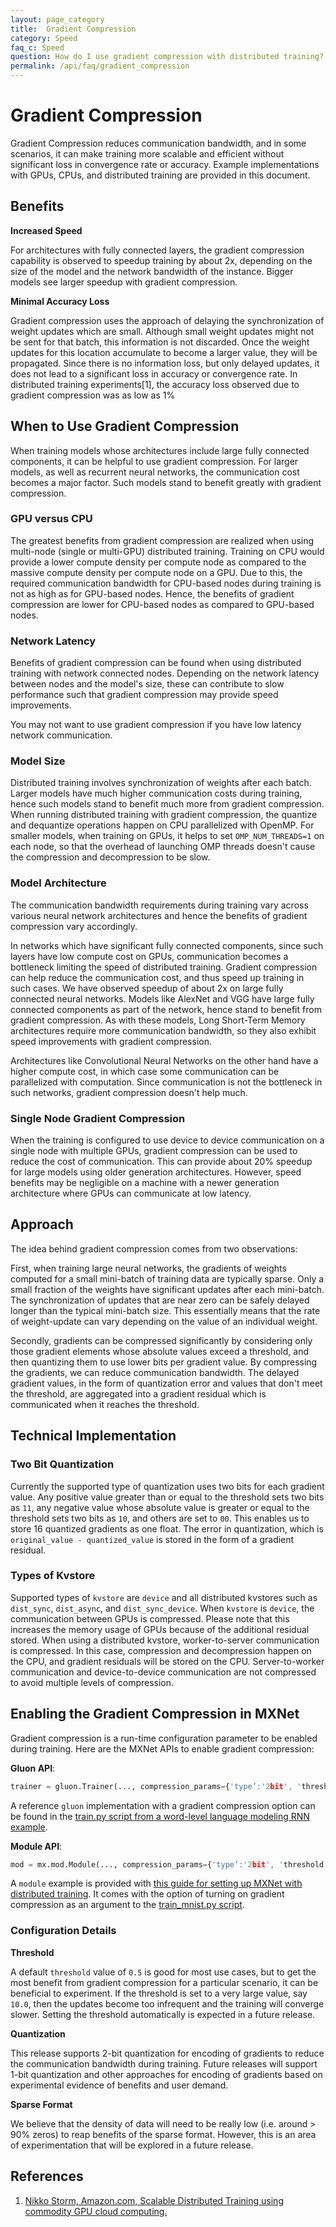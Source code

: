 ```yaml
---
layout: page_category
title:  Gradient Compression
category: Speed
faq_c: Speed
question: How do I use gradient compression with distributed training?
permalink: /api/faq/gradient_compression
---
```

<!--- Licensed to the Apache Software Foundation (ASF) under one -->
<!--- or more contributor license agreements.  See the NOTICE file -->
<!--- distributed with this work for additional information -->
<!--- regarding copyright ownership.  The ASF licenses this file -->
<!--- to you under the Apache License, Version 2.0 (the -->
<!--- "License"); you may not use this file except in compliance -->
<!--- with the License.  You may obtain a copy of the License at -->

<!---   http://www.apache.org/licenses/LICENSE-2.0 -->

<!--- Unless required by applicable law or agreed to in writing, -->
<!--- software distributed under the License is distributed on an -->
<!--- "AS IS" BASIS, WITHOUT WARRANTIES OR CONDITIONS OF ANY -->
<!--- KIND, either express or implied.  See the License for the -->
<!--- specific language governing permissions and limitations -->
<!--- under the License. -->

# Gradient Compression

Gradient Compression reduces communication bandwidth, and in some scenarios, it can make training more scalable and efficient without significant loss in convergence rate or accuracy. Example implementations with GPUs, CPUs, and distributed training are provided in this document.


## Benefits

**Increased Speed**

For architectures with fully connected layers, the gradient compression capability is observed to speedup training by about 2x, depending on the size of the model and the network bandwidth of the instance. Bigger models see larger speedup with gradient compression.

**Minimal Accuracy Loss**

Gradient compression uses the approach of delaying the synchronization of weight updates which are small. Although small weight updates might not be sent for that batch, this information is not discarded. Once the weight updates for this location accumulate to become a larger value, they will be propagated. Since there is no information loss, but only delayed updates, it does not lead to a significant loss in accuracy or convergence rate. In distributed training experiments[1], the accuracy loss observed due to gradient compression was as low as 1%


## When to Use Gradient Compression

When training models whose architectures include large fully connected components, it can be helpful to use gradient compression. For larger models, as well as recurrent neural networks, the communication cost becomes a major factor. Such models stand to benefit greatly with gradient compression.


### GPU versus CPU

The greatest benefits from gradient compression are realized when using multi-node (single or multi-GPU) distributed training. Training on CPU would provide a lower compute density per compute node as compared to the massive compute density per compute node on a GPU. Due to this, the required communication bandwidth for CPU-based nodes during training is not as high as for GPU-based nodes. Hence, the benefits of gradient compression are lower for CPU-based nodes as compared to GPU-based nodes.


### Network Latency

Benefits of gradient compression can be found when using distributed training with network connected nodes. Depending on the network latency between nodes and the model's size, these can contribute to slow performance such that gradient compression may provide speed improvements.

You may not want to use gradient compression if you have low latency network communication.


### Model Size

Distributed training involves synchronization of weights after each batch. Larger models have much higher communication costs during training, hence such models stand to benefit much more from gradient compression.
When running distributed training with gradient compression, the quantize and dequantize operations happen on CPU parallelized with OpenMP. For smaller models, when training on GPUs, it helps to set `OMP_NUM_THREADS=1` on each node, so that the overhead of launching OMP threads doesn't cause the compression and decompression to be slow.

### Model Architecture

The communication bandwidth requirements during training vary across various neural network architectures and hence the benefits of gradient compression vary accordingly.

In networks which have significant fully connected components, since such layers have low compute cost on GPUs, communication becomes a bottleneck limiting the speed of distributed training. Gradient compression can help reduce the communication cost, and thus speed up training in such cases. We have observed speedup of about 2x on large fully connected neural networks. Models like AlexNet and VGG have large fully connected components as part of the network, hence stand to benefit from gradient compression. As with these models, Long Short-Term Memory architectures require more communication bandwidth, so they also exhibit speed improvements with gradient compression.

Architectures like Convolutional Neural Networks on the other hand have a higher compute cost, in which case some communication can be parallelized with computation. Since communication is not the bottleneck in such networks, gradient compression doesn't help much.


### Single Node Gradient Compression

When the training is configured to use device to device communication on a single node with multiple GPUs, gradient compression can be used to reduce the cost of communication. This can provide about 20% speedup for large models using older generation architectures. However, speed benefits may be negligible on a machine with a newer generation architecture where GPUs can communicate at low latency.


## Approach

The idea behind gradient compression comes from two observations:

First, when training large neural networks, the gradients of weights computed for a small mini-batch of training data are typically sparse. Only a small fraction of the weights have significant updates after each mini-batch. The synchronization of updates that are near zero can be safely delayed longer than the typical mini-batch size. This essentially means that the rate of weight-update can vary depending on the value of an individual weight.

Secondly, gradients can be compressed significantly by considering only those gradient elements whose absolute values exceed a threshold, and then quantizing them to use lower bits per gradient value. By compressing the gradients, we can reduce communication bandwidth. The delayed gradient values, in the form of quantization error and values that don't meet the threshold, are aggregated into a gradient residual which is communicated when it reaches the threshold.

## Technical Implementation

### Two Bit Quantization

Currently the supported type of quantization uses two bits for each gradient value. Any positive value greater than or equal to the threshold sets two bits as `11`, any negative value whose absolute value is greater or equal to the threshold sets two bits as `10`, and others are set to `00`. This enables us to store 16 quantized gradients as one float. The error in quantization, which is `original_value - quantized_value` is stored in the form of a gradient residual.

### Types of Kvstore

Supported types of `kvstore` are `device` and all distributed kvstores such as `dist_sync`, `dist_async`, and `dist_sync_device`. When `kvstore` is `device`, the communication between GPUs is compressed. Please note that this increases the memory usage of GPUs because of the additional residual stored. When using a distributed kvstore, worker-to-server communication is compressed. In this case, compression and decompression happen on the CPU, and gradient residuals will be stored on the CPU. Server-to-worker communication and device-to-device communication are not compressed to avoid multiple levels of compression.

## Enabling the Gradient Compression in MXNet

Gradient compression is a run-time configuration parameter to be enabled during training. Here are the MXNet APIs to enable gradient compression:

**Gluon API**:

```python
trainer = gluon.Trainer(..., compression_params={'type’:'2bit', 'threshold':0.5})
```
A reference `gluon` implementation with a gradient compression option can be found in the [train.py script from a word-level language modeling RNN example](https://github.com/apache/incubator-mxnet/blob/master/example/gluon/word_language_model/train.py).

**Module API**:

```python
mod = mx.mod.Module(..., compression_params={'type’:'2bit', 'threshold':0.5})
```

A `module` example is provided with [this guide for setting up MXNet with distributed training](distributed_training.html#distributed-training-with-multiple-machines). It comes with the option of turning on gradient compression as an argument to the [train_mnist.py script](https://github.com/apache/incubator-mxnet/blob/master/example/image-classification/train_mnist.py).

### Configuration Details

**Threshold**

A default `threshold` value of `0.5` is good for most use cases, but to get the most benefit from gradient compression for a particular scenario, it can be beneficial to experiment. If the threshold is set to a very large value, say `10.0`, then the updates become too infrequent and the training will converge slower. Setting the threshold automatically is expected in a future release.

**Quantization**

This release supports 2-bit quantization for encoding of gradients to reduce the communication bandwidth during training. Future releases will support 1-bit quantization and other approaches for encoding of gradients based on experimental evidence of benefits and user demand.

**Sparse Format**

We believe that the density of data will need to be really low (i.e. around > 90% zeros) to reap benefits of the sparse format. However, this is an area of experimentation that will be explored in a future release.


## References

1. [Nikko Storm, Amazon.com, Scalable Distributed Training using commodity GPU cloud computing.](https://s3-us-west-2.amazonaws.com/amazon.jobs-public-documents/strom_interspeech2015.pdf)
